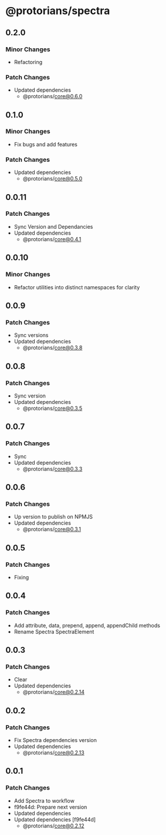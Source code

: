# @protorians/spectra

## 0.2.0

### Minor Changes

- Refactoring

### Patch Changes

- Updated dependencies
  - @protorians/core@0.6.0

## 0.1.0

### Minor Changes

- Fix bugs and add features

### Patch Changes

- Updated dependencies
  - @protorians/core@0.5.0

## 0.0.11

### Patch Changes

- Sync Version and Dependancies
- Updated dependencies
  - @protorians/core@0.4.1

## 0.0.10

### Minor Changes

- Refactor utilities into distinct namespaces for clarity

## 0.0.9

### Patch Changes

- Sync versions
- Updated dependencies
  - @protorians/core@0.3.8

## 0.0.8

### Patch Changes

- Sync version
- Updated dependencies
  - @protorians/core@0.3.5

## 0.0.7

### Patch Changes

- Sync
- Updated dependencies
  - @protorians/core@0.3.3

## 0.0.6

### Patch Changes

- Up version to publish on NPMJS
- Updated dependencies
  - @protorians/core@0.3.1

## 0.0.5

### Patch Changes

- Fixing

## 0.0.4

### Patch Changes

- Add attribute, data, prepend, append, appendChild methods
- Rename Spectra SpectraElement

## 0.0.3

### Patch Changes

- Clear
- Updated dependencies
  - @protorians/core@0.2.14

## 0.0.2

### Patch Changes

- Fix Spectra dependencies version
- Updated dependencies
  - @protorians/core@0.2.13

## 0.0.1

### Patch Changes

- Add Spectra to workflow
- f9fe44d: Prepare next version
- Updated dependencies
- Updated dependencies [f9fe44d]
  - @protorians/core@0.2.12
